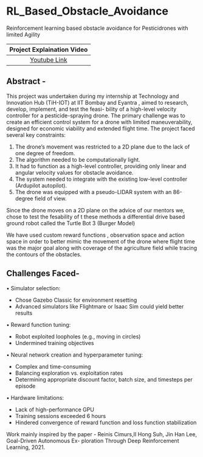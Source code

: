 # RL_Based_Obstacle_Avoidance

Reinforcement learning based obstacle avoidance for Pesticidrones with limited Agility

|Project Explaination Video|
|:------------:|
|[Youtube Link](https://youtu.be/ZfBmw0Nrzvg)|

## **Abstract -**

This project was undertaken during my internship at Technology and Innovation Hub (TiH-IOT)
at IIT Bombay and Eyantra , aimed to research, develop, implement, and test the feasi-
bility of a high-level velocity controller for a pesticide-spraying drone. The
primary challenge was to create an efficient control system for a drone with
limited maneuverability, designed for economic viability and extended flight
time.
The project faced several key constraints:
1. The drone’s movement was restricted to a 2D plane due to the lack of one
degree of freedom.
2. The algorithm needed to be computationally light.
3. It had to function as a high-level controller, providing only linear and
angular velocity values for obstacle avoidance.
4. The system needed to integrate with the existing low-level controller
(Ardupilot autopilot).
5. The drone was equipped with a pseudo-LIDAR system with an 86-degree
field of view.

Since the drone moves on a 2D plane on the advice of our mentors we, chose to test the fesability of t
these methods a differential drive based ground
robot called the Turtle Bot 3 (Burger Model)

We have used custom reward functions , observation space and action space in order to better mimic the movement of the 
drone where flight time was the major goal along with coverage of the agriculture field while tracing the contours of the obstacles.

## Challenges Faced- 

• Simulator selection:
  - Chose Gazebo Classic for environment resetting
  - Advanced simulators like Flightmare or Isaac Sim could yield better results

• Reward function tuning:
  - Robot exploited loopholes (e.g., moving in circles)
  - Undermined training objectives

• Neural network creation and hyperparameter tuning:
  - Complex and time-consuming
  - Balancing exploration vs. exploitation rates
  - Determining appropriate discount factor, batch size, and timesteps per episode

• Hardware limitations:
  - Lack of high-performance GPU
  - Training sessions exceeded 6 hours
  - Hindered convergence of reward function and loss function stabilization

Work mainly inspired by the paper - Reinis Cimurs,II Hong Suh, Jin Han Lee, Goal-Driven Autonomous Ex-
ploration Through Deep Reinforcement Learning, 2021.





